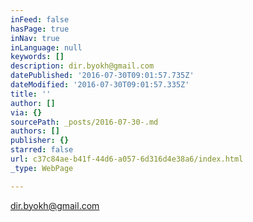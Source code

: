 ```yaml
---
inFeed: false
hasPage: true
inNav: true
inLanguage: null
keywords: []
description: dir.byokh@gmail.com
datePublished: '2016-07-30T09:01:57.735Z'
dateModified: '2016-07-30T09:01:57.335Z'
title: ''
author: []
via: {}
sourcePath: _posts/2016-07-30-.md
authors: []
publisher: {}
starred: false
url: c37c84ae-b41f-44d6-a057-6d316d4e38a6/index.html
_type: WebPage

---
```

dir.byokh@gmail.com